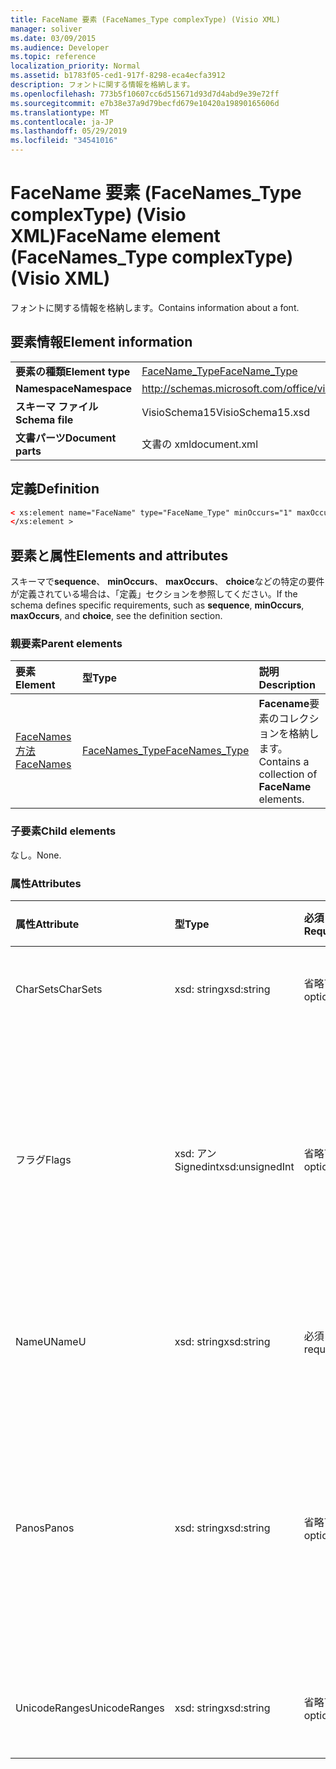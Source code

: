```yaml
---
title: FaceName 要素 (FaceNames_Type complexType) (Visio XML)
manager: soliver
ms.date: 03/09/2015
ms.audience: Developer
ms.topic: reference
localization_priority: Normal
ms.assetid: b1783f05-ced1-917f-8298-eca4ecfa3912
description: フォントに関する情報を格納します。
ms.openlocfilehash: 773b5f10607cc6d515671d93d7d4abd9e39e72ff
ms.sourcegitcommit: e7b38e37a9d79becfd679e10420a19890165606d
ms.translationtype: MT
ms.contentlocale: ja-JP
ms.lasthandoff: 05/29/2019
ms.locfileid: "34541016"
---
```

# <a name="facename-element-facenamestype-complextype-visio-xml"></a><span data-ttu-id="257a4-103">FaceName 要素 (FaceNames_Type complexType) (Visio XML)</span><span class="sxs-lookup"><span data-stu-id="257a4-103">FaceName element (FaceNames_Type complexType) (Visio XML)</span></span>

<span data-ttu-id="257a4-104">フォントに関する情報を格納します。</span><span class="sxs-lookup"><span data-stu-id="257a4-104">Contains information about a font.</span></span>
  
## <a name="element-information"></a><span data-ttu-id="257a4-105">要素情報</span><span class="sxs-lookup"><span data-stu-id="257a4-105">Element information</span></span>

|||
|:-----|:-----|
|<span data-ttu-id="257a4-106">**要素の種類**</span><span class="sxs-lookup"><span data-stu-id="257a4-106">**Element type**</span></span> <br/> |[<span data-ttu-id="257a4-107">FaceName_Type</span><span class="sxs-lookup"><span data-stu-id="257a4-107">FaceName_Type</span></span>](facename_type-complextypevisio-xml.md) <br/> |
|<span data-ttu-id="257a4-108">**Namespace**</span><span class="sxs-lookup"><span data-stu-id="257a4-108">**Namespace**</span></span> <br/> |http://schemas.microsoft.com/office/visio/2012/main  <br/> |
|<span data-ttu-id="257a4-109">**スキーマ ファイル**</span><span class="sxs-lookup"><span data-stu-id="257a4-109">**Schema file**</span></span> <br/> |<span data-ttu-id="257a4-110">VisioSchema15</span><span class="sxs-lookup"><span data-stu-id="257a4-110">VisioSchema15.xsd</span></span>  <br/> |
|<span data-ttu-id="257a4-111">**文書パーツ**</span><span class="sxs-lookup"><span data-stu-id="257a4-111">**Document parts**</span></span> <br/> |<span data-ttu-id="257a4-112">文書の xml</span><span class="sxs-lookup"><span data-stu-id="257a4-112">document.xml</span></span>  <br/> |
   
## <a name="definition"></a><span data-ttu-id="257a4-113">定義</span><span class="sxs-lookup"><span data-stu-id="257a4-113">Definition</span></span>

```XML
< xs:element name="FaceName" type="FaceName_Type" minOccurs="1" maxOccurs="unbounded" >
</xs:element > 
```

## <a name="elements-and-attributes"></a><span data-ttu-id="257a4-114">要素と属性</span><span class="sxs-lookup"><span data-stu-id="257a4-114">Elements and attributes</span></span>

<span data-ttu-id="257a4-115">スキーマで**sequence**、 **minOccurs**、 **maxOccurs**、 **choice**などの特定の要件が定義されている場合は、「定義」セクションを参照してください。</span><span class="sxs-lookup"><span data-stu-id="257a4-115">If the schema defines specific requirements, such as **sequence**, **minOccurs**, **maxOccurs**, and **choice**, see the definition section.</span></span> 
  
### <a name="parent-elements"></a><span data-ttu-id="257a4-116">親要素</span><span class="sxs-lookup"><span data-stu-id="257a4-116">Parent elements</span></span>

|<span data-ttu-id="257a4-117">**要素**</span><span class="sxs-lookup"><span data-stu-id="257a4-117">**Element**</span></span>|<span data-ttu-id="257a4-118">**型**</span><span class="sxs-lookup"><span data-stu-id="257a4-118">**Type**</span></span>|<span data-ttu-id="257a4-119">**説明**</span><span class="sxs-lookup"><span data-stu-id="257a4-119">**Description**</span></span>|
|:-----|:-----|:-----|
|[<span data-ttu-id="257a4-120">FaceNames 方法</span><span class="sxs-lookup"><span data-stu-id="257a4-120">FaceNames</span></span>](facenames-element-visiodocument_type-complextypevisio-xml.md) <br/> |[<span data-ttu-id="257a4-121">FaceNames_Type</span><span class="sxs-lookup"><span data-stu-id="257a4-121">FaceNames_Type</span></span>](facenames_type-complextypevisio-xml.md) <br/> |<span data-ttu-id="257a4-122">**Facename**要素のコレクションを格納します。</span><span class="sxs-lookup"><span data-stu-id="257a4-122">Contains a collection of **FaceName** elements.</span></span>  <br/> |
   
### <a name="child-elements"></a><span data-ttu-id="257a4-123">子要素</span><span class="sxs-lookup"><span data-stu-id="257a4-123">Child elements</span></span>

<span data-ttu-id="257a4-124">なし。</span><span class="sxs-lookup"><span data-stu-id="257a4-124">None.</span></span>
  
### <a name="attributes"></a><span data-ttu-id="257a4-125">属性</span><span class="sxs-lookup"><span data-stu-id="257a4-125">Attributes</span></span>

|<span data-ttu-id="257a4-126">**属性**</span><span class="sxs-lookup"><span data-stu-id="257a4-126">**Attribute**</span></span>|<span data-ttu-id="257a4-127">**型**</span><span class="sxs-lookup"><span data-stu-id="257a4-127">**Type**</span></span>|<span data-ttu-id="257a4-128">**必須**</span><span class="sxs-lookup"><span data-stu-id="257a4-128">**Required**</span></span>|<span data-ttu-id="257a4-129">**説明**</span><span class="sxs-lookup"><span data-stu-id="257a4-129">**Description**</span></span>|<span data-ttu-id="257a4-130">**可能な値**</span><span class="sxs-lookup"><span data-stu-id="257a4-130">**Possible values**</span></span>|
|:-----|:-----|:-----|:-----|:-----|
|<span data-ttu-id="257a4-131">CharSets</span><span class="sxs-lookup"><span data-stu-id="257a4-131">CharSets</span></span>  <br/> |<span data-ttu-id="257a4-132">xsd: string</span><span class="sxs-lookup"><span data-stu-id="257a4-132">xsd:string</span></span>  <br/> |<span data-ttu-id="257a4-133">省略可能</span><span class="sxs-lookup"><span data-stu-id="257a4-133">optional</span></span>  <br/> |<span data-ttu-id="257a4-134">フォントのサポートされている文字セット。</span><span class="sxs-lookup"><span data-stu-id="257a4-134">The supported character sets of the font.</span></span>  <br/> |<span data-ttu-id="257a4-135">Xsd: string 型の値。</span><span class="sxs-lookup"><span data-stu-id="257a4-135">Values of the xsd:string type.</span></span>  <br/> |
|<span data-ttu-id="257a4-136">フラグ</span><span class="sxs-lookup"><span data-stu-id="257a4-136">Flags</span></span>  <br/> |<span data-ttu-id="257a4-137">xsd: アン Signedint</span><span class="sxs-lookup"><span data-stu-id="257a4-137">xsd:unsignedInt</span></span>  <br/> |<span data-ttu-id="257a4-138">省略可能</span><span class="sxs-lookup"><span data-stu-id="257a4-138">optional</span></span>  <br/> |<span data-ttu-id="257a4-139">無効なフォント、既定のフォント、アジア言語のフォント、コンプレックスフォント、縦書きフォント、およびフォントの種類を示すフラグ。</span><span class="sxs-lookup"><span data-stu-id="257a4-139">Flags that indicate the following: missing font, default font, asian font, complex font, vertical font, and font type.</span></span>  <br/> |<span data-ttu-id="257a4-140">Xsd:/Signedint 型の値。</span><span class="sxs-lookup"><span data-stu-id="257a4-140">Values of the xsd:unsignedInt type.</span></span>  <br/> |
|<span data-ttu-id="257a4-141">NameU</span><span class="sxs-lookup"><span data-stu-id="257a4-141">NameU</span></span>  <br/> |<span data-ttu-id="257a4-142">xsd: string</span><span class="sxs-lookup"><span data-stu-id="257a4-142">xsd:string</span></span>  <br/> |<span data-ttu-id="257a4-143">必須</span><span class="sxs-lookup"><span data-stu-id="257a4-143">required</span></span>  <br/> |<span data-ttu-id="257a4-144">UTF-16 Unicode 文字列としてのフォントの名前。</span><span class="sxs-lookup"><span data-stu-id="257a4-144">The name of the font as a UTF-16 Unicode string.</span></span>  <br/> ||
|<span data-ttu-id="257a4-145">Panos</span><span class="sxs-lookup"><span data-stu-id="257a4-145">Panos</span></span>  <br/> |<span data-ttu-id="257a4-146">xsd: string</span><span class="sxs-lookup"><span data-stu-id="257a4-146">xsd:string</span></span>  <br/> |<span data-ttu-id="257a4-147">省略可能</span><span class="sxs-lookup"><span data-stu-id="257a4-147">optional</span></span>  <br/> |<span data-ttu-id="257a4-148">フォントの panose シグネチャ。</span><span class="sxs-lookup"><span data-stu-id="257a4-148">The panose signature for the font.</span></span> <span data-ttu-id="257a4-149">Panose は、視覚特性に基づいて分類される書体システムです。</span><span class="sxs-lookup"><span data-stu-id="257a4-149">Panose is a classification system for typefaces that categorizes them based upon their visual characteristics.</span></span>  <br/> |<span data-ttu-id="257a4-150">Xsd: string 型の値。</span><span class="sxs-lookup"><span data-stu-id="257a4-150">Values of the xsd:string type.</span></span>  <br/> |
|<span data-ttu-id="257a4-151">UnicodeRanges</span><span class="sxs-lookup"><span data-stu-id="257a4-151">UnicodeRanges</span></span>  <br/> |<span data-ttu-id="257a4-152">xsd: string</span><span class="sxs-lookup"><span data-stu-id="257a4-152">xsd:string</span></span>  <br/> |<span data-ttu-id="257a4-153">省略可能</span><span class="sxs-lookup"><span data-stu-id="257a4-153">optional</span></span>  <br/> |<span data-ttu-id="257a4-154">サポートされているフォントの範囲。</span><span class="sxs-lookup"><span data-stu-id="257a4-154">The supported Unicode ranges of the font.</span></span>  <br/> |<span data-ttu-id="257a4-155">Xsd: string 型の値。</span><span class="sxs-lookup"><span data-stu-id="257a4-155">Values of the xsd:string type.</span></span>  <br/> |
   

